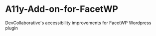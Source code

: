 # A11y-Add-on-for-FacetWP
DevCollaborative's accessibility improvements for FacetWP Wordpress plugin
